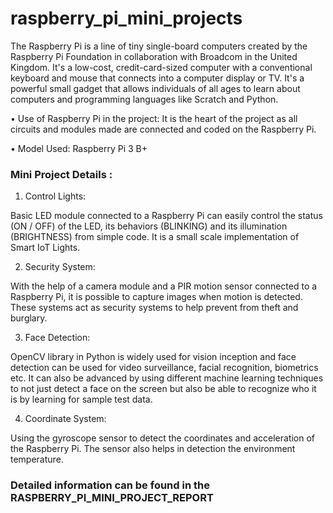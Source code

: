 # raspberry_pi_mini_projects

The Raspberry Pi is a line of tiny single-board computers created by the Raspberry Pi Foundation in collaboration with Broadcom in the United Kingdom. It's a low-cost, credit-card-sized computer with a conventional keyboard and mouse that connects into a computer display or TV. It's a powerful small gadget that allows individuals of all ages to learn about computers and programming languages like Scratch and Python.

• Use of Raspberry Pi in the project: It is the heart of the project as all circuits and modules made are connected and coded on the Raspberry Pi.

• Model Used: Raspberry Pi 3 B+

### Mini Project Details : 
1. Control Lights: 

Basic LED module connected to a Raspberry Pi can easily control the status (ON / OFF) of the LED, its behaviors (BLINKING) and its illumination (BRIGHTNESS) from simple code. It is a small scale implementation of Smart IoT Lights. 

2. Security System:

With the help of a camera module and a PIR motion sensor connected to a Raspberry Pi, it is possible to capture images when motion is detected. These systems act as security systems to help prevent from theft and burglary.

3. Face Detection:

OpenCV library in Python is widely used for vision inception and face detection can be used for video surveillance, facial recognition, biometrics etc. It can also be advanced by using different machine learning techniques to not just detect a face on the screen but also be able to recognize who it is by learning for sample test data.

4. Coordinate System:

Using the gyroscope sensor to detect the coordinates and acceleration of the Raspberry Pi. The sensor also helps in detection the environment temperature.


### Detailed information can be found in the RASPBERRY_PI_MINI_PROJECT_REPORT
